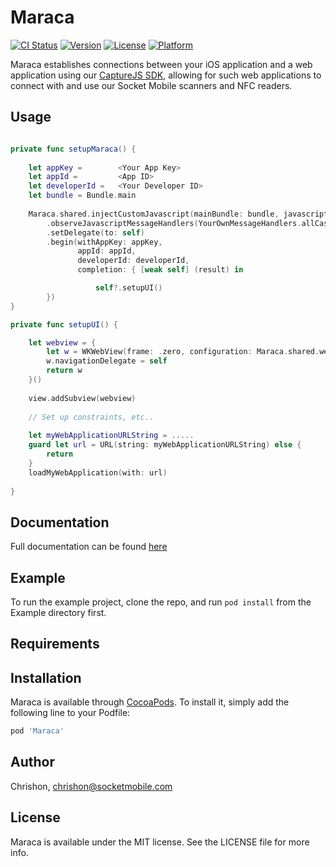 # Maraca

[![CI Status](https://img.shields.io/travis/Chrishon/Maraca.svg?style=flat)](https://travis-ci.org/Chrishon/Maraca)
[![Version](https://img.shields.io/cocoapods/v/Maraca.svg?style=flat)](https://cocoapods.org/pods/Maraca)
[![License](https://img.shields.io/cocoapods/l/Maraca.svg?style=flat)](https://cocoapods.org/pods/Maraca)
[![Platform](https://img.shields.io/cocoapods/p/Maraca.svg?style=flat)](https://cocoapods.org/pods/Maraca)

Maraca establishes connections between your iOS application and a web application using our [CaptureJS SDK](#Link-capture-js-sdk-pending), allowing for such web applications to connect with and use our Socket Mobile scanners and NFC readers.

## Usage

```swift

private func setupMaraca() {
    
    let appKey =        <Your App Key>
    let appId =         <App ID>
    let developerId =   <Your Developer ID>
    let bundle = Bundle.main
    
    Maraca.shared.injectCustomJavascript(mainBundle: bundle, javascriptFileNames: ["getInputForDecodedData"])
        .observeJavascriptMessageHandlers(YourOwnMessageHandlers.allCases.map { $0.rawValue })
        .setDelegate(to: self)
        .begin(withAppKey: appKey,
               appId: appId,
               developerId: developerId,
               completion: { [weak self] (result) in

                   self?.setupUI()
        })
}

private func setupUI() {

    let webview = {
        let w = WKWebView(frame: .zero, configuration: Maraca.shared.webViewConfiguration)
        w.navigationDelegate = self
        return w
    }()
    
    view.addSubview(webview)
    
    // Set up constraints, etc..
    
    let myWebApplicationURLString = .....
    guard let url = URL(string: myWebApplicationURLString) else {
        return
    }
    loadMyWebApplication(with: url)
    
}

```

## Documentation

Full documentation can be found [here](https://docs.socketmobile.com/rumba/en/latest/maraca.html)

## Example

To run the example project, clone the repo, and run `pod install` from the Example directory first.

## Requirements

## Installation

Maraca is available through [CocoaPods](https://cocoapods.org). To install
it, simply add the following line to your Podfile:

```ruby
pod 'Maraca'
```

## Author

Chrishon, chrishon@socketmobile.com

## License

Maraca is available under the MIT license. See the LICENSE file for more info.
